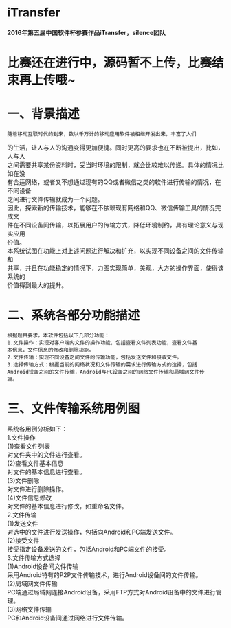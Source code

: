 # iTransfer  
**2016年第五届中国软件杯参赛作品iTransfer，silence团队**  
# **比赛还在进行中，源码暂不上传，比赛结束再上传哦~**  
  
# 一、背景描述  
    随着移动互联时代的到来，数以千万计的移动应用软件被相继开发出来，丰富了人们  
的生活，让人与人的沟通变得更加便捷。同时更高的要求也在不断被提出，比如，人与人  
之间需要共享某份资料时，受当时环境的限制，就会比较难以传递。具体的情况比如在没  
有合适网络，或者又不想通过现有的QQ或者微信之类的软件进行传输的情况，在不同设备  
之间进行文件传输就成为一个问题。   
    因此，探索新的传输技术，能够在不依赖现有网络和QQ、微信传输工具的情况完成文  
件在不同设备间传输，以拓展用户的传输方式，降低环境制约，具有理论意义与现实应用  
价值。  
    本系统试图在功能上对上述问题进行解决和扩充，以实现不同设备之间的文件传输和  
共享，并且在功能稳定的情况下，力图实现简单，美观，大方的操作界面，使得该系统的  
价值得到最大的提升。  
  
# 二、系统各部分功能描述  
    根据题目要求，本软件包括以下几部分功能：  
    1.文件操作：实现对客户端内文件的操作功能，包括查看文件列表功能，查看文件基  
    本信息，文件信息的修改和删除功能。  
    2.文件传输：实现不同设备之间文件的传输功能，包括发送文件和接收文件。  
    3.选择传输方式：根据当前的网络状况和文件传输的需求进行传输方式的选择，包括  
    Android设备之间的文件传输，Android与PC设备之间的网络文件传输和局域网文件传  
    输。  
  
# 三、文件传输系统用例图  
  系统各用例分析如下：  
  1.文件操作  
    (1)查看文件列表  
      对文件夹中的文件进行查看。  
    (2)查看文件基本信息  
      对文件的基本信息进行查看。  
    (3)文件删除  
      对文件进行删除操作。  
    (4)文件信息修改  
      对文件的基本信息进行修改，如重命名文件。  
  2.文件传输  
    (1)发送文件  
      对选中的文件进行发送操作，包括向Android和PC端发送文件。  
    (2)接受文件  
      接受指定设备发送的文件，包括Android和PC端文件的接受。  
  3.文件传输方式选择  
    (1)Android设备间文件传输  
      采用Android特有的P2P文件传输技术，进行Android设备间的文件传输。  
    (2)局域网文件传输  
      PC端通过局域网连接Android设备，采用FTP方式对Android设备中的文件进行管理。  
    (3)网络文件传输  
      PC和Android设备间通过网络进行文件传输。  
